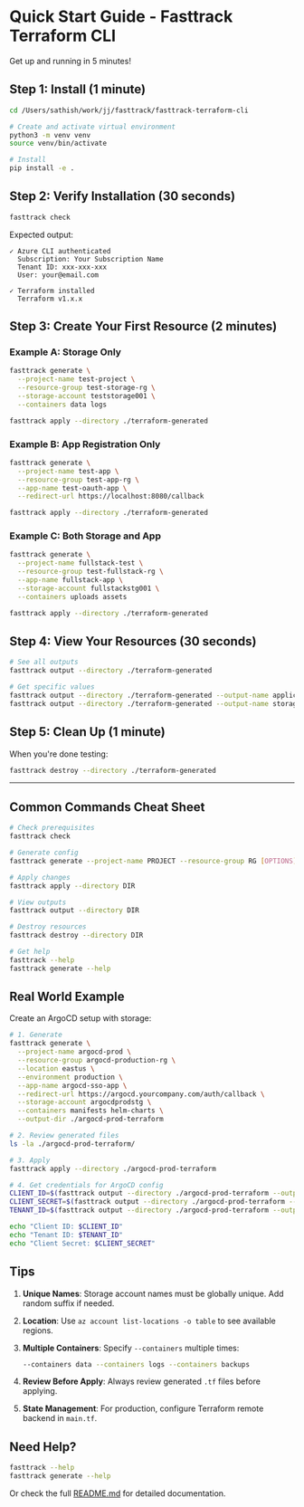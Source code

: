 # Quick Start Guide - Fasttrack Terraform CLI

Get up and running in 5 minutes!

## Step 1: Install (1 minute)

```bash
cd /Users/sathish/work/jj/fasttrack/fasttrack-terraform-cli

# Create and activate virtual environment
python3 -m venv venv
source venv/bin/activate

# Install
pip install -e .
```

## Step 2: Verify Installation (30 seconds)

```bash
fasttrack check
```

Expected output:
```
✓ Azure CLI authenticated
  Subscription: Your Subscription Name
  Tenant ID: xxx-xxx-xxx
  User: your@email.com

✓ Terraform installed
  Terraform v1.x.x
```

## Step 3: Create Your First Resource (2 minutes)

### Example A: Storage Only

```bash
fasttrack generate \
  --project-name test-project \
  --resource-group test-storage-rg \
  --storage-account teststorage001 \
  --containers data logs

fasttrack apply --directory ./terraform-generated
```

### Example B: App Registration Only

```bash
fasttrack generate \
  --project-name test-app \
  --resource-group test-app-rg \
  --app-name test-oauth-app \
  --redirect-url https://localhost:8080/callback

fasttrack apply --directory ./terraform-generated
```

### Example C: Both Storage and App

```bash
fasttrack generate \
  --project-name fullstack-test \
  --resource-group test-fullstack-rg \
  --app-name fullstack-app \
  --storage-account fullstackstg001 \
  --containers uploads assets

fasttrack apply --directory ./terraform-generated
```

## Step 4: View Your Resources (30 seconds)

```bash
# See all outputs
fasttrack output --directory ./terraform-generated

# Get specific values
fasttrack output --directory ./terraform-generated --output-name application_id
fasttrack output --directory ./terraform-generated --output-name storage_account_name
```

## Step 5: Clean Up (1 minute)

When you're done testing:

```bash
fasttrack destroy --directory ./terraform-generated
```

---

## Common Commands Cheat Sheet

```bash
# Check prerequisites
fasttrack check

# Generate config
fasttrack generate --project-name PROJECT --resource-group RG [OPTIONS]

# Apply changes
fasttrack apply --directory DIR

# View outputs
fasttrack output --directory DIR

# Destroy resources
fasttrack destroy --directory DIR

# Get help
fasttrack --help
fasttrack generate --help
```

## Real World Example

Create an ArgoCD setup with storage:

```bash
# 1. Generate
fasttrack generate \
  --project-name argocd-prod \
  --resource-group argocd-production-rg \
  --location eastus \
  --environment production \
  --app-name argocd-sso-app \
  --redirect-url https://argocd.yourcompany.com/auth/callback \
  --storage-account argocdprodstg \
  --containers manifests helm-charts \
  --output-dir ./argocd-prod-terraform

# 2. Review generated files
ls -la ./argocd-prod-terraform/

# 3. Apply
fasttrack apply --directory ./argocd-prod-terraform

# 4. Get credentials for ArgoCD config
CLIENT_ID=$(fasttrack output --directory ./argocd-prod-terraform --output-name application_id)
CLIENT_SECRET=$(fasttrack output --directory ./argocd-prod-terraform --output-name client_secret)
TENANT_ID=$(fasttrack output --directory ./argocd-prod-terraform --output-name tenant_id)

echo "Client ID: $CLIENT_ID"
echo "Tenant ID: $TENANT_ID"
echo "Client Secret: $CLIENT_SECRET"
```

## Tips

1. **Unique Names**: Storage account names must be globally unique. Add random suffix if needed.

2. **Location**: Use `az account list-locations -o table` to see available regions.

3. **Multiple Containers**: Specify `--containers` multiple times:
   ```bash
   --containers data --containers logs --containers backups
   ```

4. **Review Before Apply**: Always review generated `.tf` files before applying.

5. **State Management**: For production, configure Terraform remote backend in `main.tf`.

## Need Help?

```bash
fasttrack --help
fasttrack generate --help
```

Or check the full [README.md](README.md) for detailed documentation.
